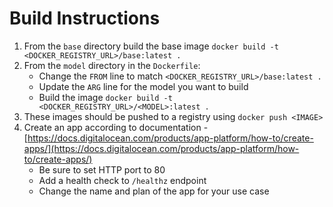 # Build Instructions

1. From the `base` directory build the base image `docker build -t <DOCKER_REGISTRY_URL>/base:latest .`
1. From the `model` directory in the `Dockerfile`:
    * Change the `FROM` line to match `<DOCKER_REGISTRY_URL>/base:latest .`
    * Update the `ARG` line for the model you want to build
    * Build the image `docker build -t <DOCKER_REGISTRY_URL>/<MODEL>:latest .`
1. These images should be pushed to a registry using `docker push <IMAGE>`
1. Create an app according to documentation - [https://docs.digitalocean.com/products/app-platform/how-to/create-apps/](https://docs.digitalocean.com/products/app-platform/how-to/create-apps/)
    * Be sure to set HTTP port to 80
    * Add a health check to `/healthz` endpoint
    * Change the name and plan of the app for your use case